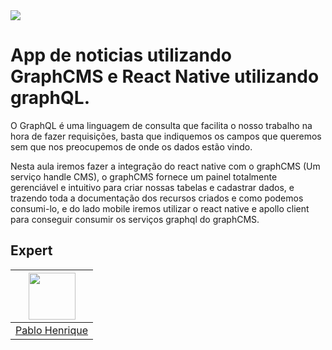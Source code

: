 <img src="https://storage.googleapis.com/golden-wind/experts-club/capa-github.svg" />

# App de noticias utilizando GraphCMS e React Native utilizando graphQL. 

O GraphQL é uma linguagem de consulta que facilita o nosso trabalho na hora de fazer requisições, basta que indiquemos os campos que queremos sem que nos preocupemos de onde os dados estão vindo.

Nesta aula iremos fazer a integração do react native com o graphCMS (Um serviço handle CMS), o graphCMS fornece um painel totalmente gerenciável e intuitivo para criar nossas tabelas e cadastrar dados, e trazendo toda a documentação dos recursos criados e como podemos consumi-lo, e do lado mobile iremos utilizar o react native e apollo client para conseguir consumir os serviços graphql do graphCMS.



## Expert

| [<img src="https://avatars.githubusercontent.com/u/45184516?v=4" width="75px;"/>](https://github.com/pablohdev) |
| :-: |
|[Pablo Henrique](https://github.com/pablohdev)|
